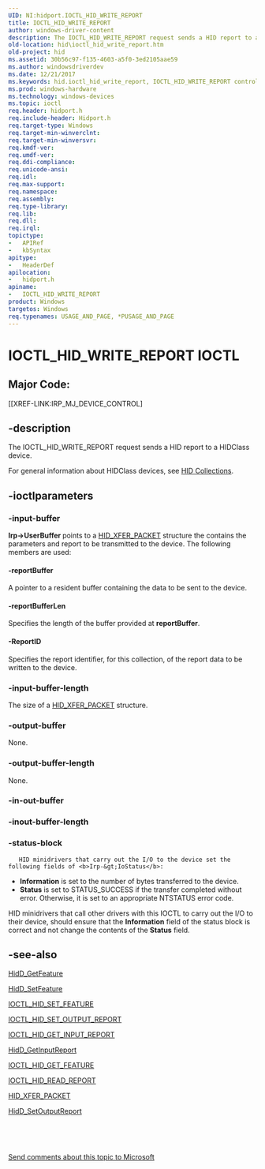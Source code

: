 ```yaml
---
UID: NI:hidport.IOCTL_HID_WRITE_REPORT
title: IOCTL_HID_WRITE_REPORT
author: windows-driver-content
description: The IOCTL_HID_WRITE_REPORT request sends a HID report to a HIDClass device.
old-location: hid\ioctl_hid_write_report.htm
old-project: hid
ms.assetid: 30b56c97-f135-4603-a5f0-3ed2105aae59
ms.author: windowsdriverdev
ms.date: 12/21/2017
ms.keywords: hid.ioctl_hid_write_report, IOCTL_HID_WRITE_REPORT control code [Human Input Devices], IOCTL_HID_WRITE_REPORT, hidport/IOCTL_HID_WRITE_REPORT, hidioreq_0b1eb214-55b0-4659-bdf7-866cf03a7be6.xml
ms.prod: windows-hardware
ms.technology: windows-devices
ms.topic: ioctl
req.header: hidport.h
req.include-header: Hidport.h
req.target-type: Windows
req.target-min-winverclnt: 
req.target-min-winversvr: 
req.kmdf-ver: 
req.umdf-ver: 
req.ddi-compliance: 
req.unicode-ansi: 
req.idl: 
req.max-support: 
req.namespace: 
req.assembly: 
req.type-library: 
req.lib: 
req.dll: 
req.irql: 
topictype:
-	APIRef
-	kbSyntax
apitype:
-	HeaderDef
apilocation:
-	hidport.h
apiname:
-	IOCTL_HID_WRITE_REPORT
product: Windows
targetos: Windows
req.typenames: USAGE_AND_PAGE, *PUSAGE_AND_PAGE
---
```


# IOCTL_HID_WRITE_REPORT IOCTL


##  Major Code: 


[[XREF-LINK:IRP_MJ_DEVICE_CONTROL]

## -description


The IOCTL_HID_WRITE_REPORT request sends a HID report to a HIDClass device.

For general information about HIDClass devices, see <a href="https://msdn.microsoft.com/2d3efb38-4eba-43db-8cff-9fac30209952">HID Collections</a>. 


## -ioctlparameters




### -input-buffer

<b>Irp-&gt;UserBuffer </b> points to a <a href="..\hidclass\ns-hidclass-_hid_xfer_packet.md">HID_XFER_PACKET</a> structure the contains the parameters and report to be transmitted to the device. The following members are used:




#### -reportBuffer

A pointer to a resident buffer containing the data to be sent to the device.


#### -reportBufferLen

Specifies the length of the buffer provided at <b>reportBuffer</b>.


#### -ReportID

Specifies the report identifier, for this collection, of the report data to be written to the device.


### -input-buffer-length

The size of a <a href="..\hidclass\ns-hidclass-_hid_xfer_packet.md">HID_XFER_PACKET</a> structure.


### -output-buffer

None.


### -output-buffer-length

None.


### -in-out-buffer


<text></text>



### -inout-buffer-length


<text></text>



### -status-block


       HID minidrivers that carry out the I/O to the device set the following fields of <b>Irp-&gt;IoStatus</b>:
<ul>
<li>
<b>Information</b> is set to the number of bytes transferred to the device.

</li>
<li>
<b>Status</b> is set to STATUS_SUCCESS if the transfer completed without error. Otherwise, it is set to an appropriate NTSTATUS error code.

</li>
</ul>HID minidrivers that call other drivers with this IOCTL to carry out the I/O to their device, should ensure that the <b>Information</b> field of the status block is correct and not change the contents of the <b>Status</b> field.


## -see-also

<a href="..\hidsdi\nf-hidsdi-hidd_getfeature.md">HidD_GetFeature</a>

<a href="..\hidsdi\nf-hidsdi-hidd_setfeature.md">HidD_SetFeature</a>

<a href="..\hidclass\ni-hidclass-ioctl_hid_set_feature.md">IOCTL_HID_SET_FEATURE</a>

<a href="..\hidclass\ni-hidclass-ioctl_hid_set_output_report.md">IOCTL_HID_SET_OUTPUT_REPORT</a>

<a href="..\hidclass\ni-hidclass-ioctl_hid_get_input_report.md">IOCTL_HID_GET_INPUT_REPORT</a>

<a href="..\hidsdi\nf-hidsdi-hidd_getinputreport.md">HidD_GetInputReport</a>

<a href="..\hidclass\ni-hidclass-ioctl_hid_get_feature.md">IOCTL_HID_GET_FEATURE</a>

<a href="..\hidport\ni-hidport-ioctl_hid_read_report.md">IOCTL_HID_READ_REPORT</a>

<a href="..\hidclass\ns-hidclass-_hid_xfer_packet.md">HID_XFER_PACKET</a>

<a href="..\hidsdi\nf-hidsdi-hidd_setoutputreport.md">HidD_SetOutputReport</a>

 

 

<a href="mailto:wsddocfb@microsoft.com?subject=Documentation%20feedback [hid\hid]:%20IOCTL_HID_WRITE_REPORT control code%20 RELEASE:%20(12/21/2017)&amp;body=%0A%0APRIVACY STATEMENT%0A%0AWe use your feedback to improve the documentation. We don't use your email address for any other purpose, and we'll remove your email address from our system after the issue that you're reporting is fixed. While we're working to fix this issue, we might send you an email message to ask for more info. Later, we might also send you an email message to let you know that we've addressed your feedback.%0A%0AFor more info about Microsoft's privacy policy, see http://privacy.microsoft.com/en-us/default.aspx." title="Send comments about this topic to Microsoft">Send comments about this topic to Microsoft</a>

